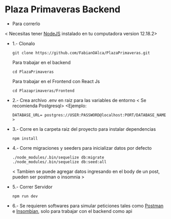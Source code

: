 # Plaza Primaveras Backend

* Para correrlo 

< Necesitas tener [NodeJS](https://nodejs.org/en/download/) instalado en tu computadora version 12.18.2>

* 1.- Clonalo 
    ```
    git clone https://github.com/FabianOAlca/PlazaPrimaveras.git
    ```
    Para trabajar en el backend
    ```
    cd PlazaPrimaveras 
    ```
    Para trabajar en el Frontend con React Js
    ```
    cd Plazaprimaveras/Frontend
    ```
* 2.- Crea archivo .env en raiz para las variables de entorno
    < Se recomienda Postgresql>
    <Ejemplo: 
    ```
    DATABASE_URL= postgres://USER:PASSWORD@localhost:PORT/DATABASE_NAME >
    ```
* 3.- Corre en la carpeta raiz del proyecto para instalar dependencias
    ```
    npm install
    ```
* 4.- Corre migraciones y seeders para inicializar datos por defecto 
     ```
    ./node_modules/.bin/sequelize db:migrate
    ./node_modules/.bin/sequelize db:seed:all
    ```
    < Tambien se puede agregar datos ingresando en el body de un post, pueden ser postman o insomnia >

* 5.- Correr Servidor
    ```
    npm run dev
    ```

* 6.- Se requieren softwares para simular peticiones tales como [Postman](https://www.postman.com/) e [Insombian](https://insomnia.rest/download/), solo para trabajar con el backend como api

